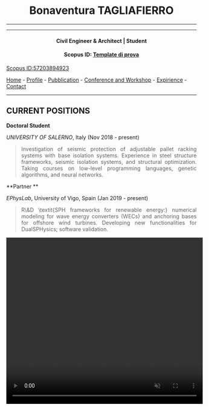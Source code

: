 #  <center>Bonaventura TAGLIAFIERRO<center>
___
___
#### <center> Civil Engineer & Architect | Student <center>

#### <center> Scopus ID: [Template di prova](https://www.scopus.com) <center> ####
<a href="https://www.scopus.com/authid/detail.uri?authorId=57203894923">Scopus ID:57203894923</a> 

[Home](README.md) - [Profile](PAGES/PROFILE/profile.md) - [Pubblication](http://www.google.it) - [Conference and Workshop](http://www.google.it) - [Expirience](http://www.google.it) - [Contact](http://www.google.it) 

___



## CURRENT POSITIONS
**Doctoral Student**

*UNIVERSITY OF SALERNO*, Italy (Nov 2018 - present)
><P ALIGN="JUSTIFY"> Investigation of seismic protection of adjustable pallet racking systems with base isolation systems. Experience in steel structure frameworks, seismic isolation systems, and structural optimization. Taking courses on low-level programming languages, genetic algorithms, and neural networks.

**Partner ** 

*EPhysLab*, University of Vigo, Spain (Jan 2019 - present)
> <P ALIGN="JUSTIFY"> R\&D \textit{SPH frameworks for renewable energy:} numerical modeling for wave energy converters (WECs) and anchoring bases for offshore wind turbines. Developing new functionalities for DualSPHysics; software validation. <P ALIGN="JUSTIFY"> 

<video width="520" height="440" controls autoplay loop muted playsinline>
  <source src="video\extreme_lat.avi" type="video/mp4">
  Your browser does not support the video tag.
</video>
